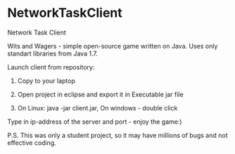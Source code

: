 NetworkTaskClient
=================
Network Task Client

Wits and Wagers - simple open-source game written on Java. Uses only standart libraries from Java 1.7.

Launch client from repository:

1) Copy to your laptop

2) Open project in eclipse and export it in Executable jar file

3) On Linux: java -jar client.jar, On windows - double click

Type in ip-address of the server and port - enjoy the game:)

P.S. This was only a student project, so it may have millions of bugs and not
effective coding. 
